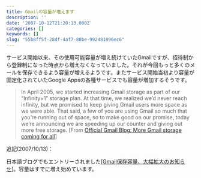 ```yaml
---
title: Gmailの容量が増えます
description: ''
date: '2007-10-12T21:20:13.000Z'
categories: []
keywords: []
slug: "55b8ff5f-28df-4af7-80be-992481096ec6"
---
```

サービス開始以来、その使用可能容量が増え続けていたGmailですが、招待制から登録制になった時点から増えなくなっていました。それが今回もっと多くのメールを保存できるよう容量が増えるようです。またサービス開始当初より容量が固定化されていたGoogle Appsの各種サービスでも容量が増加するそうです。

> In April 2005, we started increasing Gmail storage as part of our “Infinity+1” storage plan. At that time, we realized we’d never reach infinity, but we promised to keep giving Gmail users more space as we were able. That said, a few of you are using Gmail so much that you’re running out of space, so to make good on our promise, today we’re announcing we are speeding up our counter and giving out more free storage. \[From [Official Gmail Blog: More Gmail storage coming for all](http://gmailblog.blogspot.com/2007/10/more-gmail-storage-coming-for-all.html)\]

追記(2007/10/13)：  
  
日本語ブログでもエントリーされました\[[Gmail保存容量、大幅拡大のお知らせ](http://googlejapan.blogspot.com/2007/10/gmail.html)\]。容量はすでに増え始めています。